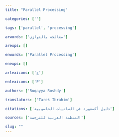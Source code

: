 ```yaml
---
title: "Parallel Processing"

categories: ['']

tags: ['parallel', 'processing']

arwords: ['معالجة بالتوازي']

arexps: []

enwords: ['Parallel Processing']

enexps: []

arlexicons: ['ع']

enlexicons: ['P']

authors: ['Ruqayya Roshdy']

translators: ['Tarek Ibrahim']

citations: ['دليل أكسفورد في السانيات الحاسوبية']

sources: ['المنظمة العربية للترجمة']

slug: ""
---
```

